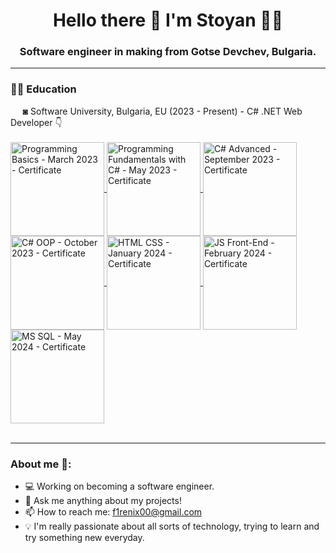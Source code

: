 <h1 align='center'>
  Hello there 👋 I'm Stoyan 👨‍💻
</h1>
<h3 align='center'>
  Software engineer in making from Gotse Devchev, Bulgaria.

---

<h3>✍🏻 Education</h3>
&nbsp;&nbsp;&nbsp;&nbsp;&nbsp;◙ Software University, Bulgaria, EU (2023 - Present) - C# .NET Web Developer 👇 <br><br>
<a href="https://softuni.bg/certificates/details/170390/aae80e3d" target="_blank">
    <img align="center" alt="Programming Basics - March 2023 - Certificate" width="150px" src="https://github.com/stoyantsiparov/stoyantsiparov/assets/133793181/504ada39-0156-4960-9908-7444cbbe7948"/>
</a>

<a href="https://softuni.bg/certificates/details/179579/58509358" target="_blank">
    <img align="center" alt="Programming Fundamentals with C# - May 2023 - Certificate" width="150px" src="https://github.com/stoyantsiparov/stoyantsiparov/assets/133793181/9679b7a1-a26f-4f62-9281-5737b5f853ee"/>
</a>

<a href="https://softuni.bg/certificates/details/188349/1635f6e7" target="_blank">
    <img align="center" alt="C# Advanced - September 2023 - Certificate" width="150px" src="https://github.com/stoyantsiparov/stoyantsiparov/assets/133793181/9f0a9f77-1ee8-4e78-9087-50dc43e340f3"/>
</a>

<a href="https://softuni.bg/certificates/details/195582/34667e15" target="_blank">
    <img align="center" alt="C# OOP - October 2023 - Certificate" width="150px" src="https://github.com/stoyantsiparov/stoyantsiparov/assets/133793181/70bb564a-5d66-42a4-bb8d-270bf345a3ad"/>
</a>

<a href="https://softuni.bg/certificates/details/205228/7e6fa1a7" target="_blank">
    <img align="center" alt="HTML CSS - January 2024 - Certificate" width="150px" src="https://github.com/stoyantsiparov/stoyantsiparov/blob/main/assets/133793181/1a31e689-0c27-4e8c-8dd0-8b566abd4c2d"/>
</a>


<a href="https://softuni.bg/certificates/details/212340/e14cb43a" target="_blank">
    <img align="center" alt="JS Front-End - February 2024 - Certificate" width="150px" src="https://github.com/stoyantsiparov/stoyantsiparov/assets/133793181/0d662b56-078f-425c-96f8-aab5a6f90d04"/>
</a>


<a href="https://softuni.bg/certificates/details/216697/653dec17" target="_blank">
    <img align="center" alt="MS SQL - May 2024 - Certificate" width="150px" src="https://github.com/stoyantsiparov/stoyantsiparov/raw/main/assets/133793181/1ff19ee4-12dd-443a-b9a4-1c3ec72619e8"/>
</a>
<br><br>


---

<h3>About me 👻:</h3>

- 💻 Working on becoming a software engineer.
- 💬 Ask me anything about my projects!
- 📫 How to reach me: f1renix00@gmail.com
- 💡 I'm really passionate about all sorts of technology, trying to learn and try something new everyday.
